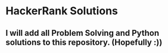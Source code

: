 # HackerRank Solutions
I will add all Problem Solving and Python solutions to this repository. (Hopefully :))
--

